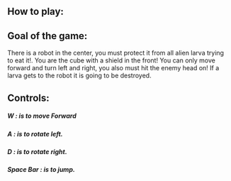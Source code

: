 ## How to play:

## Goal of the game:
There is a robot in the center, you must protect it from all alien larva trying to eat it!.
You are the cube with a shield in the front! You can only move forward and turn left and right, 
you also must hit the enemy head on! If a larva gets to the robot it is going to be destroyed.

## Controls:
##### W : is to move Forward

##### A : is to rotate left.

##### D : is to rotate right.

##### Space Bar : is to jump.